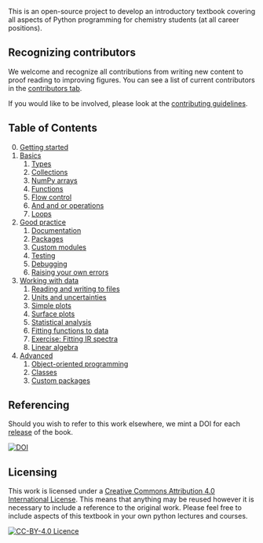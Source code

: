 This is an open-source project to develop an introductory textbook covering all aspects of Python programming for chemistry students (at all career positions).

## Recognizing contributors

We welcome and recognize all contributions from writing new content to proof reading to improving figures.
You can see a list of current contributors in the [contributors tab](https://github.com/pythoninchemistry/intro_python_chemists/graphs/contributors).

If you would like to be involved, please look at the [contributing guidelines](https://github.com/pythoninchemistry/intro_python_chemists/blob/master/content/contributing.md).

## Table of Contents

0. [Getting started](https://pythoninchemistry.org/intro_python_chemists/getting_started.html)
1. [Basics](https://pythoninchemistry.org/intro_python_chemists/basics/basics.html)
    1. [Types](https://pythoninchemistry.org/intro_python_chemists/basics/types.html)
    2. [Collections](https://pythoninchemistry.org/intro_python_chemists/basics/collections.html)
    3. [NumPy arrays](https://pythoninchemistry.org/intro_python_chemists/basics/numpy_arrays.html)
    4. [Functions](https://pythoninchemistry.org/intro_python_chemists/basics/functions.html)
    5. [Flow control](https://pythoninchemistry.org/intro_python_chemists/basics/flow_control.html)
    6. [And and or operations](https://pythoninchemistry.org/intro_python_chemists/basics/and_or.html)
    7. [Loops](https://pythoninchemistry.org/intro_python_chemists/basics/loops.html)
2. [Good practice](https://pythoninchemistry.org/intro_python_chemists/good_practice/good_practice.html)
    1. [Documentation](https://pythoninchemistry.org/intro_python_chemists/good_practice/documentation.html)
    2. [Packages](https://pythoninchemistry.org/intro_python_chemists/good_practice/packages.html)
    3. [Custom modules](https://pythoninchemistry.org/intro_python_chemists/good_practice/custom_modules.html)
    4. [Testing](https://pythoninchemistry.org/intro_python_chemists/good_practice/tests.html)
    5. [Debugging](https://pythoninchemistry.org/intro_python_chemists/good_practice/good_practice/debugging.html)
    6. [Raising your own errors](https://pythoninchemistry.org/intro_python_chemists/good_practice/raising_errors.html)
3. [Working with data](https://pythoninchemistry.org/intro_python_chemists/data_work/data_work.html)
    1. [Reading and writing to files](https://pythoninchemistry.org/intro_python_chemists/data_work/io.html)
    2. [Units and uncertainties](https://pythoninchemistry.org/intro_python_chemists/data_work/units_and_uncertainties.html)
    3. [Simple plots](https://pythoninchemistry.org/intro_python_chemists/data_work/simple_plots.html)
    4. [Surface plots](https://pythoninchemistry.org/intro_python_chemists/data_work/surface_plots.html)
    5. [Statistical analysis](https://pythoninchemistry.org/intro_python_chemists/data_work/stats.html)
    6. [Fitting functions to data](https://pythoninchemistry.org/intro_python_chemists/data_work/optimisation.html)
    7. [Exercise: Fitting IR spectra](https://pythoninchemistry.org/intro_python_chemists/data_work/ir_spectra.html)
    8. [Linear algebra](https://pythoninchemistry.org/intro_python_chemists/data_work/linear_algebra.html)
4. [Advanced](https://pythoninchemistry.org/intro_python_chemists/advanced/advanced.html)
    1. [Object-oriented programming](https://pythoninchemistry.org/intro_python_chemists/advanced/oop.html)
    2. [Classes](https://pythoninchemistry.org/intro_python_chemists/advanced/classes.html)
    3. [Custom packages](https://pythoninchemistry.org/intro_python_chemists/advanced/custom_packages.html)

## Referencing 

Should you wish to refer to this work elsewhere, we mint a DOI for each [release](https://github.com/pythoninchemistry/intro_python_chemists/releases) of the book. 

[![DOI](https://zenodo.org/badge/248480226.svg)](https://zenodo.org/badge/latestdoi/248480226)

## Licensing

This work is licensed under a <a rel="license" href="http://creativecommons.org/licenses/by/4.0/">Creative Commons Attribution 4.0 International License</a>. 
This means that anything may be reused however it is necessary to include a reference to the original work. 
Please feel free to include aspects of this textbook in your own python lectures and courses. 

[![CC-BY-4.0 Licence](https://i.creativecommons.org/l/by/4.0/88x31.png)](http://creativecommons.org/licenses/by/4.0/)

